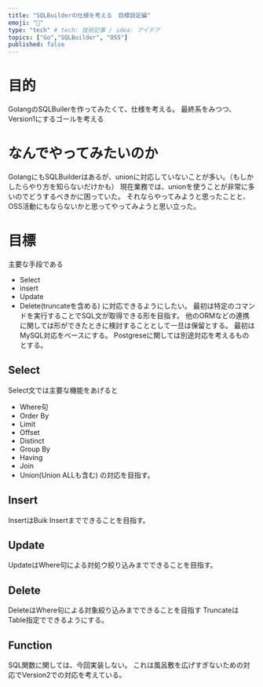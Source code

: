 ```yaml
---
title: "SQLBuilderの仕様を考える　目標設定編"
emoji: "🕌"
type: "tech" # tech: 技術記事 / idea: アイデア
topics: ["Go","SQLBuilder", "OSS"]
published: false
---
```


# 目的
GolangのSQLBuilerを作ってみたくて、仕様を考える。
最終系をみつつ、Version1にするゴールを考える

# なんでやってみたいのか
GolangにもSQLBuilderはあるが、unionに対応していないことが多い。（もしかしたらやり方を知らないだけかも）
現在業務では、unionを使うことが非常に多いのでどうするべきかに困っていた。
それならやってみようと思ったことと、OSS活動にもならないかと思ってやってみようと思い立った。

# 目標
主要な手段である
- Select
- insert
- Update
- Delete(truncateを含める)
に対応できるようにしたい。
最初は特定のコマンドを実行することでSQL文が取得できる形を目指す。
他のORMなどの連携に関しては形ができたときに検討することとして一旦は保留とする。
最初はMySQL対応をベースにする。
Postgreseに関しては別途対応を考えるものとする。

## Select
Select文では主要な機能をあげると
- Where句
- Order By
- Limit
- Offset
- Distinct
- Group By
- Having
- Join
- Union(Union ALLも含む)
の対応を目指す。

## Insert
InsertはBuik Insertまでできることを目指す。

## Update
UpdateはWhere句による対処ウ絞り込みまでできることを目指す。

## Delete
DeleteはWhere句による対象絞り込みまでできることを目指す
TruncateはTable指定でできるようにする。

## Function
SQL関数に関しては、今回実装しない。
これは風呂敷を広げすぎないための対応でVersion2での対応を考えている。